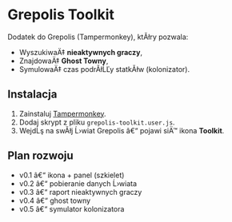 ﻿# Grepolis Toolkit

Dodatek do Grepolis (Tampermonkey), ktĂłry pozwala:
- WyszukiwaÄ‡ **nieaktywnych graczy**,
- ZnajdowaÄ‡ **Ghost Towny**,
- SymulowaÄ‡ czas podrĂłĹĽy statkĂłw (kolonizator).

## Instalacja
1. Zainstaluj [Tampermonkey](https://www.tampermonkey.net/).
2. Dodaj skrypt z pliku `grepolis-toolkit.user.js`.
3. WejdĹş na swĂłj Ĺ›wiat Grepolis â€“ pojawi siÄ™ ikona **Toolkit**.

## Plan rozwoju
- v0.1 â€“ ikona + panel (szkielet)
- v0.2 â€“ pobieranie danych Ĺ›wiata
- v0.3 â€“ raport nieaktywnych graczy
- v0.4 â€“ ghost towny
- v0.5 â€“ symulator kolonizatora
